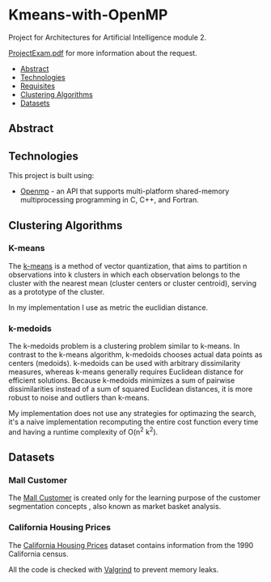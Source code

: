 # Kmeans-with-OpenMP
Project for Architectures for Artificial Intelligence module 2.

[ProjectExam.pdf](ProjectExam.pdf) for more information about the request.

- [Abstract](##Abstract)
- [Technologies](##Tech)
- [Requisites](##Requisites)
- [Clustering Algorithms](##Clustering-Algorithms)
- [Datasets](##Datasets)

## Abstract


## Technologies
This project is built using:

- [Openmp](https://www.openmp.org/) - an API that supports multi-platform shared-memory multiprocessing programming in C, C++, and Fortran.

## Clustering Algorithms
### K-means
The [k-means](https://en.wikipedia.org/wiki/K-means_clustering)  is a method of vector quantization, that aims to partition n observations into k clusters in which each observation belongs to the cluster with the nearest mean (cluster centers or cluster centroid), serving as a prototype of the cluster.

In my implementation I use as metric the euclidian distance.

### k-medoids
The k-medoids problem is a clustering problem similar to k-means. In contrast to the k-means algorithm, k-medoids chooses actual data points as centers (medoids). k-medoids can be used with arbitrary dissimilarity measures, whereas k-means generally requires Euclidean distance for efficient solutions. Because k-medoids minimizes a sum of pairwise dissimilarities instead of a sum of squared Euclidean distances, it is more robust to noise and outliers than k-means. 

My implementation does not use any strategies for optimazing the search, it's a naive implementation recomputing the entire cost function every time and having a runtime complexity of O(n<sup>2</sup> k<sup>2</sup>). 

[TODO]: #

## Datasets
### Mall Customer
The [Mall Customer](https://www.kaggle.com/vjchoudhary7/customer-segmentation-tutorial-in-python) is created only for the learning purpose of the customer segmentation concepts , also known as market basket analysis. 

### California Housing Prices
The [California Housing Prices](https://www.kaggle.com/camnugent/california-housing-prices) dataset contains information from the 1990 California census. 

All the code is checked with [Valgrind](https://valgrind.org/) to prevent memory leaks.